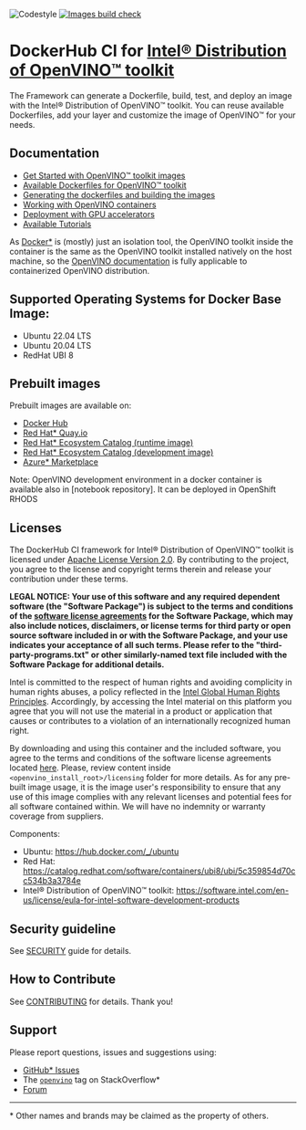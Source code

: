 ![Codestyle](https://github.com/openvinotoolkit/docker_ci/workflows/Codestyle%20checks/badge.svg?branch=master)
[![Images build check](https://github.com/openvinotoolkit/docker_ci/actions/workflows/images_build_check.yml/badge.svg?branch=master)](https://github.com/openvinotoolkit/docker_ci/actions/workflows/images_build_check.yml)

# DockerHub CI for [Intel® Distribution of OpenVINO™ toolkit](https://github.com/openvinotoolkit/openvino)

The Framework can generate a Dockerfile, build, test, and deploy an image with the Intel® Distribution of OpenVINO™ toolkit.
You can reuse available Dockerfiles, add your layer and customize the image of OpenVINO™ for your needs.

## Documentation

* [Get Started with OpenVINO™ toolkit images](get-started.md)
* [Available Dockerfiles for OpenVINO™ toolkit](dockerfiles)
* [Generating the dockerfiles and building the images](docs/docker_openvino.md)
* [Working with OpenVINO containers](docs/containers.md)
* [Deployment with GPU accelerators](docs/accelerators.md)
* [Available Tutorials](docs/tutorials)

As [Docker\*](https://docs.docker.com/) is (mostly) just an isolation tool, the OpenVINO toolkit inside the container is the same as the OpenVINO toolkit installed natively on the host machine,
so the [OpenVINO documentation](https://docs.openvino.ai/) is fully applicable to containerized OpenVINO distribution.

## Supported Operating Systems for Docker Base Image:

 - Ubuntu 22.04 LTS
 - Ubuntu 20.04 LTS
 - RedHat UBI 8

## Prebuilt images

Prebuilt images are available on:

- [Docker Hub](https://hub.docker.com/u/openvino)
- [Red Hat* Quay.io](https://quay.io/organization/openvino)
- [Red Hat* Ecosystem Catalog (runtime image)](https://catalog.redhat.com/software/containers/intel/openvino-runtime/606ff4d7ecb5241699188fb3)
- [Red Hat* Ecosystem Catalog (development image)](https://catalog.redhat.com/software/containers/intel/openvino-dev/613a450dc9bc35f21dc4a1f7)
- [Azure* Marketplace](https://azuremarketplace.microsoft.com/en-us/marketplace/apps/intel_corporation.openvino)

Note: OpenVINO development environment in a docker container is available also in [notebook repository]. It can be deployed in OpenShift RHODS

## Licenses

The DockerHub CI framework for Intel® Distribution of OpenVINO™ toolkit is licensed under [Apache License Version 2.0](./LICENSE).
By contributing to the project, you agree to the license and copyright terms therein and release your contribution under these terms.

**LEGAL NOTICE: Your use of this software and any required dependent software (the "Software Package") is subject to the terms and conditions of the [software license agreements](https://software.intel.com/content/dam/develop/external/us/en/documents/intel-openvino-license-agreements.pdf) for the Software Package, which may also include notices, disclaimers, or license terms for third party or open source software included in or with the Software Package, and your use indicates your acceptance of all such terms.
Please refer to the "third-party-programs.txt" or other similarly-named text file included with the Software Package for additional details.**

Intel is committed to the respect of human rights and avoiding complicity in human rights abuses, a policy reflected in the [Intel Global Human Rights Principles](https://www.intel.com/content/www/us/en/policy/policy-human-rights.html). Accordingly, by accessing the Intel material on this platform you agree that you will not use the material in a product or application that causes or contributes to a violation of an internationally recognized human right.

By downloading and using this container and the included software, you agree to the terms and conditions of the software license agreements located [here](https://software.intel.com/en-us/license/eula-for-intel-software-development-products).
Please, review content inside `<openvino_install_root>/licensing` folder for more details.
As for any pre-built image usage, it is the image user's responsibility to ensure that any use of this image complies with any relevant licenses and potential fees for all software contained within. 
We will have no indemnity or warranty coverage from suppliers.

Components:

- Ubuntu: https://hub.docker.com/_/ubuntu
- Red Hat: https://catalog.redhat.com/software/containers/ubi8/ubi/5c359854d70cc534b3a3784e
- Intel® Distribution of OpenVINO™ toolkit: https://software.intel.com/en-us/license/eula-for-intel-software-development-products

## Security guideline

See [SECURITY](./SECURITY.md) guide for details.

## How to Contribute

See [CONTRIBUTING](./CONTRIBUTING.md) for details. Thank you!

## Support

Please report questions, issues and suggestions using:

* [GitHub* Issues](https://github.com/openvinotoolkit/docker_ci/issues)
* The [`openvino`](https://stackoverflow.com/questions/tagged/openvino) tag on StackOverflow\*
* [Forum](https://software.intel.com/en-us/forums/computer-vision)

---
\* Other names and brands may be claimed as the property of others.
